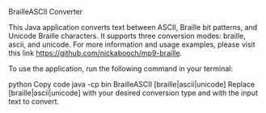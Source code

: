 BrailleASCII Converter

This Java application converts text between ASCII, Braille bit patterns, and Unicode Braille characters. It supports three conversion modes: braille, ascii, and unicode. For more information and usage examples, please visit this link https://github.com/nickabooch/mp9-braille.

To use the application, run the following command in your terminal:

python
Copy code
java -cp bin BrailleASCII [braille|ascii|unicode] <text>
Replace [braille|ascii|unicode] with your desired conversion type and <text> with the input text to convert.


